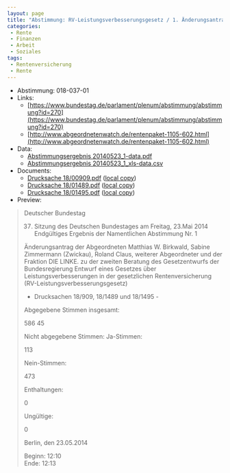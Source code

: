 ```yaml
---
layout: page
title: "Abstimmung: RV-Leistungsverbesserungsgesetz / 1. Änderungsantrag"
categories:
 - Rente
 - Finanzen
 - Arbeit
 - Soziales
tags:
 - Rentenversicherung
 - Rente
---
```


* Abstimmung: 018-037-01
* Links: 
    * [https://www.bundestag.de/parlament/plenum/abstimmung/abstimmung?id=270](https://www.bundestag.de/parlament/plenum/abstimmung/abstimmung?id=270)
    * [http://www.abgeordnetenwatch.de/rentenpaket-1105-602.html](http://www.abgeordnetenwatch.de/rentenpaket-1105-602.html)
* Data: 
    * [Abstimmungsergebnis 20140523_1-data.pdf](/res/abstimmungsliste/20140523_1-data.pdf)
    * [Abstimmungsergebnis 20140523_1_xls-data.csv](/res/abstimmungsliste/analyses/20140523_1_xls-data.csv)
* Documents: 
    * [Drucksache 18/00909.pdf](http://dip21.bundestag.de/dip21/btd/18/009/1800909.pdf) ([local copy](/res/abstimmungsdaten/018-037-01/1800909.pdf))
    * [Drucksache 18/01489.pdf](http://dip21.bundestag.de/dip21/btd/18/014/1801489.pdf) ([local copy](/res/abstimmungsdaten/018-037-01/1801489.pdf))
    * [Drucksache 18/01495.pdf](http://dip21.bundestag.de/dip21/btd/18/014/1801495.pdf) ([local copy](/res/abstimmungsdaten/018-037-01/1801495.pdf))
* Preview: 
> Deutscher Bundestag
> 
> 37. Sitzung des Deutschen Bundestages
> am Freitag, 23.Mai 2014
> Endgültiges Ergebnis der Namentlichen Abstimmung Nr. 1
> 
> Änderungsantrag der Abgeordneten Matthias W. Birkwald, Sabine Zimmermann (Zwickau),
> Roland Claus, weiterer Abgeordneter und der Fraktion DIE LINKE.
> zu der zweiten Beratung des Gesetzentwurfs der Bundesregierung
> Entwurf eines Gesetzes über Leistungsverbesserungen in der gesetzlichen
> Rentenversicherung (RV-Leistungsverbesserungsgesetz)
> - Drucksachen 18/909, 18/1489 und 18/1495 -
> 
> Abgegebene Stimmen insgesamt:
> 
> 586
> 45
> 
> Nicht abgegebene Stimmen:
> Ja-Stimmen:
> 
> 113
> 
> Nein-Stimmen:
> 
> 473
> 
> Enthaltungen:
> 
> 0
> 
> Ungültige:
> 
> 0
> 
> Berlin, den 23.05.2014
> 
> Beginn: 12:10  
> Ende: 12:13
